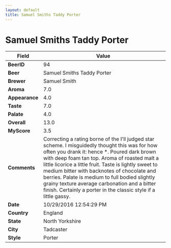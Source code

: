 ```yaml
---
layout: default
title: Samuel Smiths Taddy Porter
---
```


# Samuel Smiths Taddy Porter

| Field         | Value     |
|---------------|-----------|
| **BeerID** | 94 |
| **Beer** | Samuel Smiths Taddy Porter |
| **Brewer** | Samuel Smith |
| **Aroma** | 7.0 |
| **Appearance** | 4.0 |
| **Taste** | 7.0 |
| **Palate** | 4.0 |
| **Overall** | 13.0 |
| **MyScore** | 3.5 |
| **Comments** | Correcting a rating borne of the I'll judged star scheme. I misguidedly thought this was for how often you drank it: hence *. Poured dark brown with deep foam tan top. Aroma of roasted malt a little licorice a little fruit. Taste is lightly sweet to medium bitter with backnotes of chocolate and berries. Palate is medium to full bodied slightly grainy texture average carbonation and a bitter finish. Certainly a porter in the classic style if a little gassy. |
| **Date** | 10/29/2016 12:54:29 PM |
| **Country** | England |
| **State** | North Yorkshire |
| **City** | Tadcaster |
| **Style** | Porter |
